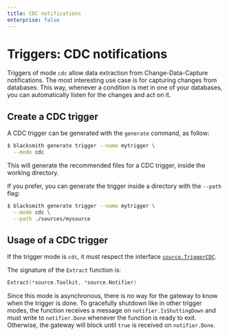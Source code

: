 ```yaml
---
title: CDC notifications
enterprise: false
---
```


# Triggers: CDC notifications

Triggers of mode `cdc` allow data extraction from Change-Data-Capture notifications.
The most interesting use case is for capturing changes from databases. This way,
whenever a condition is met in one of your databases, you can automatically listen
for the changes and act on it.

## Create a CDC trigger

A CDC trigger can be generated with the `generate` command, as follow:
```bash
$ blacksmith generate trigger --name mytrigger \
  --mode cdc

```

This will generate the recommended files for a CDC trigger, inside the working
directory.

If you prefer, you can generate the trigger inside a directory with the `--path`
flag:
```bash
$ blacksmith generate trigger --name mytrigger \
  --mode cdc \
  --path ./sources/mysource

```

## Usage of a CDC trigger

If the trigger mode is `cdc`, it must respect the interface
[`source.TriggerCDC`](https://pkg.go.dev/github.com/nunchistudio/blacksmith/flow/source?tab=doc#TriggerCDC).

The signature of the `Extract` function is:
```go
Extract(*source.Toolkit, *source.Notifier)

```

Since this mode is asynchronous, there is no way for the gateway to know when the
trigger is done. To gracefully shutdown like in other trigger modes, the function
receives a message on `notifier.IsShuttingDown` and must write to `notifier.Done`
whenever the function is ready to exit. Otherwise, the gateway will block until
`true` is received on `notifier.Done`.
